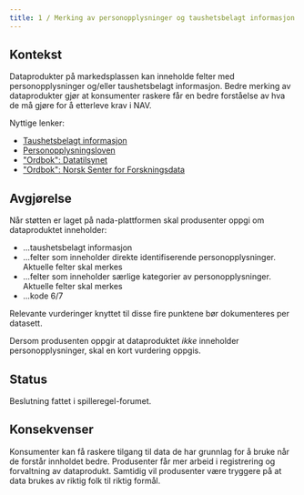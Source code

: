```yaml
---
title: 1 / Merking av personopplysninger og taushetsbelagt informasjon
---
```

## Kontekst
Dataprodukter på markedsplassen kan inneholde felter med personopplysninger og/eller taushetsbelagt informasjon.
Bedre merking av dataprodukter gjør at konsumenter raskere får en bedre forståelse av hva de må gjøre for å etterleve krav i NAV.

Nyttige lenker:
- [Taushetsbelagt informasjon](https://lovdata.no/lov/1967-02-10)
- [Personopplysningsloven](https://lovdata.no/lov/2018-06-15-38)
- ["Ordbok": Datatilsynet](https://www.datatilsynet.no/rettigheter-og-plikter/personopplysninger/)
- ["Ordbok": Norsk Senter for Forskningsdata](https://www.nsd.no/personverntjenester/oppslagsverk-for-personvern-i-forskning/personvernordbok/)

## Avgjørelse
Når støtten er laget på nada-plattformen skal produsenter oppgi om dataproduktet inneholder:

- ...taushetsbelagt informasjon
- ...felter som inneholder direkte identifiserende personopplysninger. Aktuelle felter skal merkes
- ...felter som inneholder særlige kategorier av personopplysninger. Aktuelle felter skal merkes
- ...kode 6/7


Relevante vurderinger knyttet til disse fire punktene bør dokumenteres per datasett.

Dersom produsenten oppgir at dataproduktet *ikke* inneholder personopplysninger, skal en kort vurdering oppgis.

## Status
Beslutning fattet i spilleregel-forumet.

## Konsekvenser
Konsumenter kan få raskere tilgang til data de har grunnlag for å bruke når de forstår innholdet bedre.
Produsenter får mer arbeid i registrering og forvaltning av dataprodukt.
Samtidig vil produsenter være tryggere på at data brukes av riktig folk til riktig formål. 
